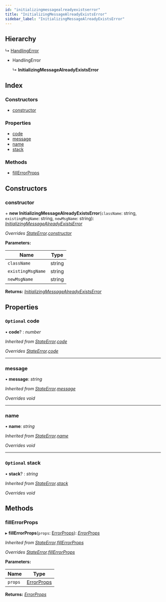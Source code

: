 ```yaml
---
id: "initializingmessagealreadyexistserror"
title: "InitializingMessageAlreadyExistsError"
sidebar_label: "InitializingMessageAlreadyExistsError"
---
```


## Hierarchy

  ↳ [HandlingError](handlingerror.md)

* HandlingError

  ↳ **InitializingMessageAlreadyExistsError**

## Index

### Constructors

* [constructor](initializingmessagealreadyexistserror.md#constructor)

### Properties

* [code](initializingmessagealreadyexistserror.md#optional-code)
* [message](initializingmessagealreadyexistserror.md#message)
* [name](initializingmessagealreadyexistserror.md#name)
* [stack](initializingmessagealreadyexistserror.md#optional-stack)

### Methods

* [fillErrorProps](initializingmessagealreadyexistserror.md#fillerrorprops)

## Constructors

###  constructor

\+ **new InitializingMessageAlreadyExistsError**(`className`: string, `existingMsgName`: string, `newMsgName`: string): *[InitializingMessageAlreadyExistsError](initializingmessagealreadyexistserror.md)*

*Overrides [StateError](stateerror.md).[constructor](stateerror.md#constructor)*

**Parameters:**

Name | Type |
------ | ------ |
`className` | string |
`existingMsgName` | string |
`newMsgName` | string |

**Returns:** *[InitializingMessageAlreadyExistsError](initializingmessagealreadyexistserror.md)*

## Properties

### `Optional` code

• **code**? : *number*

*Inherited from [StateError](stateerror.md).[code](stateerror.md#optional-code)*

*Overrides [StateError](stateerror.md).[code](stateerror.md#optional-code)*

___

###  message

• **message**: *string*

*Inherited from [StateError](stateerror.md).[message](stateerror.md#message)*

*Overrides void*

___

###  name

• **name**: *string*

*Inherited from [StateError](stateerror.md).[name](stateerror.md#name)*

*Overrides void*

___

### `Optional` stack

• **stack**? : *string*

*Inherited from [StateError](stateerror.md).[stack](stateerror.md#optional-stack)*

*Overrides void*

## Methods

###  fillErrorProps

▸ **fillErrorProps**(`props`: [ErrorProps](../modules/types.md#errorprops)): *[ErrorProps](../modules/types.md#errorprops)*

*Inherited from [StateError](stateerror.md).[fillErrorProps](stateerror.md#fillerrorprops)*

*Overrides [StateError](stateerror.md).[fillErrorProps](stateerror.md#fillerrorprops)*

**Parameters:**

Name | Type |
------ | ------ |
`props` | [ErrorProps](../modules/types.md#errorprops) |

**Returns:** *[ErrorProps](../modules/types.md#errorprops)*
